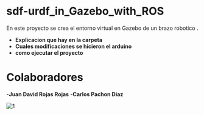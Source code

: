 # sdf-urdf_in_Gazebo_with_ROS 
En este proyecto se crea el entorno virtual en Gazebo de un brazo robotico .  

- **Explicacion que hay en la carpeta**
- **Cuales modificaciones se hicieron el arduino**
- **como ejecutar el proyecto**
# Colaboradores
-**Juan David Rojas Rojas**
-**Carlos Pachon Diaz**

![1](https://user-images.githubusercontent.com/80717892/118696180-a2aa8a00-b7d3-11eb-8436-c079d66754b3.jpeg)



